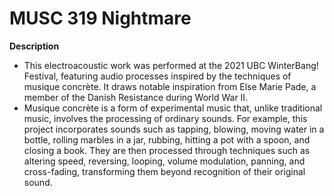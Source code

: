 # MUSC 319 Nightmare

**Description**

- This electroacoustic work was performed at the 2021 UBC WinterBang! Festival, featuring audio processes inspired by the techniques of musique concrète. It draws notable inspiration from Else Marie Pade, a member of the Danish Resistance during World War II.
- Musique concrète is a form of experimental music that, unlike traditional music, involves the processing of ordinary sounds. For example, this project incorporates sounds such as tapping, blowing, moving water in a bottle, rolling marbles in a jar, rubbing, hitting a pot with a spoon, and closing a book. They are then processed through techniques such as altering speed, reversing, looping, volume modulation, panning, and cross-fading, transforming them beyond recognition of their original sound.
